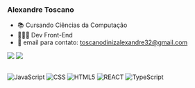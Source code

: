 ### Alexandre Toscano 

- 📚 Cursando Ciências da Computação
- 👨🏽‍💻 Dev Front-End
- 📩 email para contato: toscanodinizalexandre32@gmail.com

<div> 
  <a href="https://www.instagram.com/alexandretoscano_/" target="_blank"><img src="https://img.shields.io/badge/-Instagram-%23E4405F?style=for-the-badge&logo=instagram&logoColor=white" target="_blank"></a>
  <a href="https://www.linkedin.com/in/alexandre-toscano-diniz-9a6b112b3/" target="_blank"><img src="https://img.shields.io/badge/-LinkedIn-%230077B5?style=for-the-badge&logo=linkedin&logoColor=white" target="_blank"></a> 
</div>

##

  ![JavaScript](https://img.shields.io/badge/javascript-%23323330.svg?style=for-the-badge&logo=javascript&logoColor=%23F7DF1E)
  ![CSS](https://img.shields.io/badge/css-%231572B6.svg?style=for-the-badge&logo=css3&logoColor=white)
  ![HTML5](https://img.shields.io/badge/html5-%23E34F26.svg?style=for-the-badge&logo=html5&logoColor=white)
  ![REACT](https://img.shields.io/badge/react-%087EA4.svg?style=for-the-badge&logo=react&logoColor=white)
  ![TypeScript](https://img.shields.io/badge/typescript-%3178C6.svg?style=for-the-badge&logo=typescript&logoColor=white)
  
  


